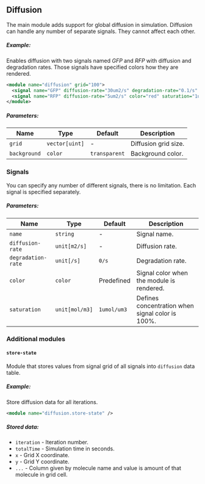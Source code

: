 
## Diffusion
  
The main module adds support for global diffusion in simulation. Diffusion can handle any number of separate signals. They cannot affect each other.

##### Example:

Enables diffusion with two signals named *GFP* and *RFP* with diffusion and degradation rates. Those signals have specified colors how they are rendered.

```xml
<module name="diffusion" grid="100">
  <signal name="GFP" diffusion-rate="30um2/s" degradation-rate="0.1/s" color="green" />
  <signal name="RFP" diffusion-rate="5um2/s" color="red" saturation="1uM" />
</module>
```

##### Parameters:

| Name         | Type           | Default        | Description |
| ------------ | -------------- | -------------- | ----------- |
| `grid`       | `vector[uint]` | -              | Diffusion grid size. |
| `background` | `color`        | `transparent`  | Background color. |

### Signals

You can specify any number of different signals, there is no limitation. Each signal is specified separately.

##### Parameters:

| Name               | Type           | Default        | Description |
| ------------------ | -------------- | -------------- | ----------- |
| `name`             | `string`       | -              | Signal name. |
| `diffusion-rate`   | `unit[m2/s]`   | -              | Diffusion rate. |
| `degradation-rate` | `unit[/s]`     | `0/s`          | Degradation rate. |
| `color`            | `color`        | Predefined     | Signal color when the module is rendered. |
| `saturation`       | `unit[mol/m3]` | `1umol/um3`    | Defines concentration when signal color is 100%. |

### Additional modules

#### `store-state`

Module that stores values from signal grid of all signals into `diffusion` data table.

##### Example:

Store diffusion data for all iterations.

```xml
<module name="diffusion.store-state" />
```

##### Stored data:

* `iteration` - Iteration number.
* `totalTime` - Simulation time in seconds.
* `x`         - Grid X coordinate.
* `y`         - Grid Y coordinate.
* `...`       - Column given by molecule name and value is amount of that molecule in grid cell.
